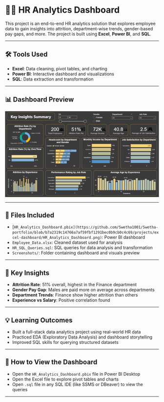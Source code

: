 # 👩‍💼 HR Analytics Dashboard

This project is an end-to-end HR analytics solution that explores employee data to gain insights into attrition, department-wise trends, gender-based pay gaps, and more. The project is built using **Excel**, **Power BI**, and **SQL**.

---

## 🛠️ Tools Used

- **Excel**: Data cleaning, pivot tables, and charting
- **Power BI**: Interactive dashboard and visualizations
- **SQL**: Data extraction and transformation

---

## 📊 Dashboard Preview
![HR Analytics Dasboard](https://github.com/Swetha1001/Swetha-portfolio/blob/1a1d875b0f72efb460237ae422a2beaedf890a77/projects/excel-dashboard/HR%20Analytics%20Dashboard.png)


---

## 📁 Files Included

- [`HR_Analytics_Dashboard.pbix](https://github.com/Swetha1001/Swetha-portfolio/blob/b7a2319c14766a7af59fbf1291bec0b9cb0c4c69/projects/excel-dashboard/HR_Analytics_Dashboard.png)`: Power BI dashboard
- `Employee_Data.xlsx`: Cleaned dataset used for analysis
- `HR_SQL_Queries.sql`: SQL queries for data analysis and transformation
- `Screenshots/`: Folder containing dashboard and visuals preview

---

## 📌 Key Insights

- **Attrition Rate**: 51% overall, highest in the Finance department
- **Gender Pay Gap**: Males are paid more on average across departments
- **Department Trends**: Finance show higher attrition than others
- **Experience vs Salary**: Positive correlation found

---

## 💡 Learning Outcomes

- Built a full-stack data analytics project using real-world HR data
- Practiced EDA (Exploratory Data Analysis) and dashboard storytelling
- Improved SQL skills for querying structured datasets

---

## 🚀 How to View the Dashboard

- Open the `HR_Analytics_Dashboard.pbix` file in Power BI Desktop
- Open the Excel file to explore pivot tables and charts
- Open `.sql` file in any SQL IDE (like SSMS or DBeaver) to view the queries

---




